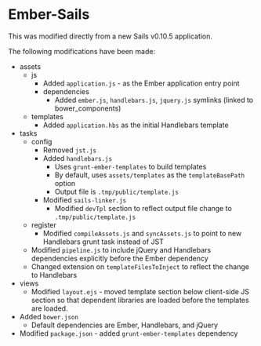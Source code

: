 # Ember-Sails

This was modified directly from a new Sails v0.10.5 application.

The following modifications have been made:

* assets
    * js
        * Added ``application.js`` - as the Ember application entry point
        * dependencies
            * Added ``ember.js``, ``handlebars.js``, ``jquery.js`` symlinks (linked to bower_components)
    * templates
        * Added ``application.hbs`` as the initial Handlebars template
* tasks
    * config
        * Removed ``jst.js``
        * Added ``handlebars.js``
            * Uses ``grunt-ember-templates`` to build templates
            * By default, uses ``assets/templates`` as the ``templateBasePath`` option
            * Output file is ``.tmp/public/template.js``
        * Modified ``sails-linker.js``
            * Modified ``devTpl`` section to reflect output file change to ``.tmp/public/template.js``
    * register
        * Modified ``compileAssets.js`` and ``syncAssets.js`` to point to new Handlebars grunt task instead of JST
    * Modified ``pipeline.js`` to include jQuery and Handlebars dependencies explicitly before the Ember dependency
    * Changed extension on ``templateFilesToInject`` to reflect the change to Handlebars
* views
    * Modified ``layout.ejs`` - moved template section below client-side JS section so that dependent libraries are loaded before the templates are loaded.
* Added ``bower.json``
    * Default dependencies are Ember, Handlebars, and jQuery
* Modified ``package.json`` - added ``grunt-ember-templates`` dependency